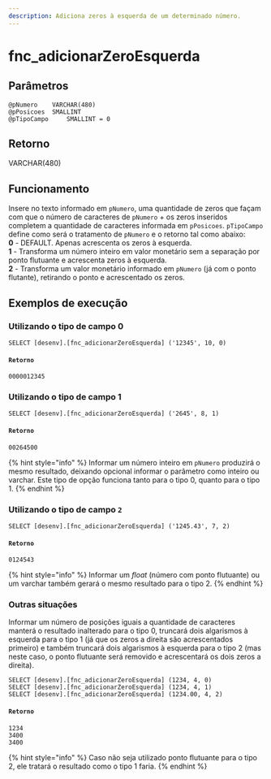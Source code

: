 ```yaml
---
description: Adiciona zeros à esquerda de um determinado número.
---
```


# fnc\_adicionarZeroEsquerda

## Parâmetros

```
@pNumero	VARCHAR(480)
@pPosicoes	SMALLINT
@pTipoCampo     SMALLINT = 0
```

## Retorno

VARCHAR(480)

## Funcionamento

Insere no texto informado em `pNumero`, uma quantidade de zeros que façam com que o número de caracteres de `pNumero` + os zeros inseridos completem a quantidade de caracteres informada em `pPosicoes`. `pTipoCampo` define como será o tratamento de `pNumero` e o retorno tal como abaixo:\
**0** - DEFAULT. Apenas acrescenta os zeros à esquerda.\
**1** - Transforma um número inteiro em valor monetário sem a separação por ponto flutuante e acrescenta zeros à esquerda. \
**2** - Transforma um valor monetário informado em `pNumero` (já com o ponto flutante), retirando o ponto e acrescentado os zeros.

## Exemplos de execução

### Utilizando o tipo de campo 0

`SELECT [desenv].[fnc_adicionarZeroEsquerda] ('12345', 10, 0)`

#### `Retorno`

`0000012345`

### Utilizando o tipo de campo 1

`SELECT [desenv].[fnc_adicionarZeroEsquerda] ('2645', 8, 1)`

#### `Retorno`

`00264500`

{% hint style="info" %}
Informar um número inteiro em `pNumero` produzirá o mesmo resultado, deixando opcional informar o parâmetro como inteiro ou varchar. Este tipo de opção funciona tanto para o tipo 0, quanto para o tipo 1.
{% endhint %}

### Utilizando o tipo de campo `2`

`SELECT [desenv].[fnc_adicionarZeroEsquerda] ('1245.43', 7, 2)`

#### `Retorno`

`0124543`

{% hint style="info" %}
Informar um _float_ (número com ponto flutuante) ou um varchar também gerará o mesmo resultado para o tipo 2.
{% endhint %}

### Outras situações

Informar um número de posições iguais a quantidade de caracteres manterá o resultado inalterado para o tipo 0, truncará dois algarismos à esquerda para o tipo 1 (já que os zeros a direita são acrescentados primeiro) e também truncará dois algarismos à esquerda para o tipo 2 (mas neste caso, o ponto flutuante será removido e acrescentará os dois zeros a direita).

`SELECT [desenv].[fnc_adicionarZeroEsquerda] (1234, 4, 0)`\
`SELECT [desenv].[fnc_adicionarZeroEsquerda] (1234, 4, 1)`\
`SELECT [desenv].[fnc_adicionarZeroEsquerda] (1234.00, 4, 2)`

#### `Retorno`

`1234`\
`3400`\
`3400`

{% hint style="info" %}
Caso não seja utilizado ponto flutuante para o tipo 2, ele tratará o resultado como o tipo 1 faria.
{% endhint %}
